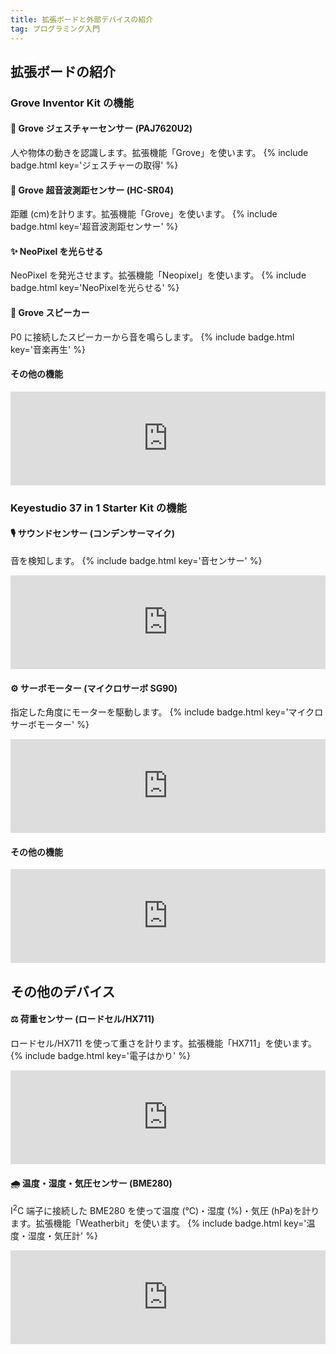 ```yaml
---
title: 拡張ボードと外部デバイスの紹介
tag: プログラミング入門
---
```


## 拡張ボードの紹介

### Grove Inventor Kit の機能

#### 👋 Grove ジェスチャーセンサー (PAJ7620U2)

人や物体の動きを認識します。拡張機能「Grove」を使います。
{% include badge.html key='ジェスチャーの取得' %}

#### 📏 Grove 超音波測距センサー (HC-SR04)

距離 (cm)を計ります。拡張機能「Grove」を使います。
{% include badge.html key='超音波測距センサー' %}

#### ✨ NeoPixel を光らせる

NeoPixel を発光させます。拡張機能「Neopixel」を使います。
{% include badge.html key='NeoPixelを光らせる' %}

#### 🎵 Grove スピーカー

P0 に接続したスピーカーから音を鳴らします。
{% include badge.html key='音楽再生' %}

#### その他の機能

<iframe title="micro:bit Grove 入門キット - Seeedウィキ（日本語版）" src="https://hatenablog-parts.com/embed?url=https://wiki.seeedstudio.com/jp/Grove-Inventor-Kit-for-microbit/" width="100%" height="150" frameborder="0" scrolling="no" loading="lazy"></iframe>

### Keyestudio 37 in 1 Starter Kit の機能

#### 🎙 サウンドセンサー (コンデンサーマイク)

音を検知します。
{% include badge.html key='音センサー' %}

<iframe title="P24：音センサー | micro:bit専用 37inスターターキット | micro:bit と bit:bot サポートページ" src="https://hatenablog-parts.com/embed?url=https://www.micro-bit.info/microbit%e5%b0%82%e7%94%a8-37in%e3%82%b9%e3%82%bf%e3%83%bc%e3%82%bf%e3%83%bc%e3%82%ad%e3%83%83%e3%83%88/%e3%83%97%e3%83%ad%e3%82%b8%e3%82%a7%e3%82%af%e3%83%8824%ef%bc%9a%e9%9f%b3%e3%82%bb%e3%83%b3%e3%82%b5%e3%83%bc" width="100%" height="150" frameborder="0" scrolling="no" loading="lazy"></iframe>

#### ⚙️ サーボモーター (マイクロサーボ SG90)

指定した角度にモーターを駆動します。
{% include badge.html key='マイクロサーボモーター' %}

<iframe title="P37：マイクロサーボモーター | micro:bit専用 37inスターターキット | micro:bit と bit:bot サポートページ" src="https://hatenablog-parts.com/embed?url=https://www.micro-bit.info/microbit%e5%b0%82%e7%94%a8-37in%e3%82%b9%e3%82%bf%e3%83%bc%e3%82%bf%e3%83%bc%e3%82%ad%e3%83%83%e3%83%88/%e3%83%97%e3%83%ad%e3%82%b8%e3%82%a7%e3%82%af%e3%83%8837%ef%bc%9a%e3%83%9e%e3%82%a4%e3%82%af%e3%83%ad%e3%82%b5%e3%83%bc%e3%83%9c%e3%83%a2%e3%83%bc%e3%82%bf%e3%83%bc" width="100%" height="150" frameborder="0" scrolling="no" loading="lazy"></iframe>

#### その他の機能

<iframe title="micro:bitサポート・各種キット紹介" src="https://hatenablog-parts.com/embed?url=https://www.micro-bit.info/" width="100%" height="150" frameborder="0" scrolling="no" loading="lazy"></iframe>

## その他のデバイス

#### ⚖ 荷重センサー (ロードセル/HX711)

ロードセル/HX711 を使って重さを計ります。拡張機能「HX711」を使います。
{% include badge.html key='電子はかり' %}

<iframe title="daferdur/pxt-myHX711: HX711 makecode extension" src="https://hatenablog-parts.com/embed?url=https://github.com/daferdur/pxt-myHX711#readme" width="100%" height="150" frameborder="0" scrolling="no" loading="lazy"></iframe>

#### 🌧 温度・湿度・気圧センサー (BME280)

I<sup>2</sup>C 端子に接続した BME280 を使って温度 (℃)・湿度 (%)・気圧 (hPa)を計ります。拡張機能「Weatherbit」を使います。
{% include badge.html key='温度・湿度・気圧計' %}

<iframe title="GROVEモジュールをmicro:bitにつなぐ拡張ボード – micro:bitのメモ" src="https://hatenablog-parts.com/embed?url=https://mb.d-side.info/2018/04/21/grove%E3%83%A2%E3%82%B8%E3%83%A5%E3%83%BC%E3%83%AB%E3%82%92microbit%E3%81%AB%E3%81%A4%E3%81%AA%E3%81%90%E3%82%B7%E3%83%BC%E3%83%AB%E3%83%89/" width="100%" height="150" frameborder="0" scrolling="no" loading="lazy"></iframe>
